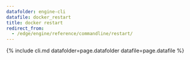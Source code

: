 ```yaml
---
datafolder: engine-cli
datafile: docker_restart
title: docker restart
redirect_from:
  - /edge/engine/reference/commandline/restart/
---
```

<!--
Sorry, but the contents of this page are automatically generated from
Docker's source code. If you want to suggest a change to the text that appears
here, you'll need to find the string by searching this repo:

https://github.com/docker/cli
-->
{% include cli.md datafolder=page.datafolder datafile=page.datafile %}
